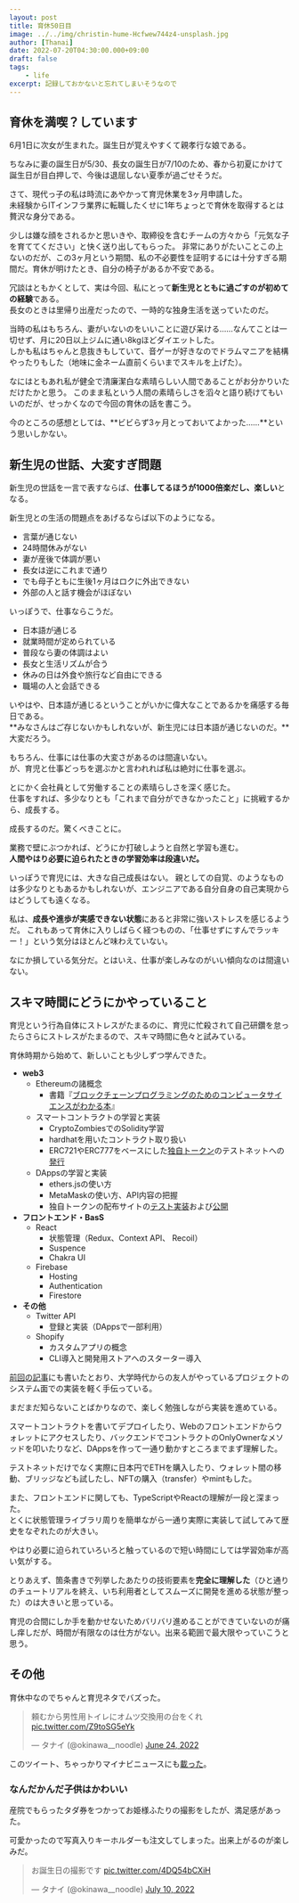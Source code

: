 ```yaml
---
layout: post
title: 育休50日目
image: ../../img/christin-hume-Hcfwew744z4-unsplash.jpg
author: [Thanai]
date: 2022-07-20T04:30:00.000+09:00
draft: false
tags:
    - life
excerpt: 記録しておかないと忘れてしまいそうなので
---
```


## 育休を満喫？しています

6月1日に次女が生まれた。誕生日が覚えやすくて親孝行な娘である。

ちなみに妻の誕生日が5/30、長女の誕生日が7/10のため、春から初夏にかけて誕生日が目白押しで、今後は退屈しない夏季が過ごせそうだ。

さて、現代っ子の私は時流にあやかって育児休業を3ヶ月申請した。  
未経験からITインフラ業界に転職したくせに1年ちょっとで育休を取得するとは贅沢な身分である。

少しは嫌な顔をされるかと思いきや、取締役を含むチームの方々から「元気な子を育ててください」と快く送り出してもらった。
非常にありがたいことこの上ないのだが、この3ヶ月という期間、私の不必要性を証明するには十分すぎる期間だ。育休が明けたとき、自分の椅子があるか不安である。

冗談はともかくとして、実は今回、私にとって**新生児とともに過ごすのが初めての経験**である。  
長女のときは里帰り出産だったので、一時的な独身生活を送っていたのだ。

当時の私はもちろん、妻がいないのをいいことに遊び呆ける……なんてことは一切せず、月に20日以上ジムに通い8kgほどダイエットした。  
しかも私はちゃんと息抜きもしていて、音ゲーが好きなのでドラムマニアを結構やったりもした（地味に金ネーム直前くらいまでスキルを上げた）。

なにはともあれ私が健全で清廉潔白な素晴らしい人間であることがお分かりいただけたかと思う。
このまま私という人間の素晴らしさを滔々と語り続けてもいいのだが、せっかくなので今回の育休の話を書こう。

今のところの感想としては、**ビビらず3ヶ月とっておいてよかった……**という思いしかない。

## 新生児の世話、大変すぎ問題

新生児の世話を一言で表すならば、**仕事してるほうが1000倍楽だし、楽しい**となる。

新生児との生活の問題点をあげるならば以下のようになる。

-   言葉が通じない
-   24時間休みがない
-   妻が産後で体調が悪い
-   長女は逆にこれまで通り
-   でも母子ともに生後1ヶ月はロクに外出できない
-   外部の人と話す機会がほぼない

いっぽうで、仕事ならこうだ。

-   日本語が通じる
-   就業時間が定められている
-   普段なら妻の体調はよい
-   長女と生活リズムが合う
-   休みの日は外食や旅行など自由にできる
-   職場の人と会話できる

いやはや、日本語が通じるということがいかに偉大なことであるかを痛感する毎日である。  
**みなさんはご存じないかもしれないが、新生児には日本語が通じないのだ。**大変だろう。

もちろん、仕事には仕事の大変さがあるのは間違いない。  
が、育児と仕事どっちを選ぶかと言われれば私は絶対に仕事を選ぶ。

とにかく会社員として労働することの素晴らしさを深く感じた。  
仕事をすれば、多少なりとも「これまで自分ができなかったこと」に挑戦するから、成長する。

成長するのだ。驚くべきことに。

業務で壁にぶつかれば、どうにか打破しようと自然と学習も進む。  
**人間やはり必要に迫られたときの学習効率は段違いだ。**

いっぽうで育児には、大きな自己成長はない。
親としての自覚、のようなものは多少なりともあるかもしれないが、エンジニアである自分自身の自己実現からはどうしても遠くなる。

私は、**成長や進歩が実感できない状態**にあると非常に強いストレスを感じるようだ。
これもあって育休に入りしばらく経つものの、「仕事せずにすんでラッキー！」という気分はほとんど味わえていない。

なにか損している気分だ。とはいえ、仕事が楽しみなのがいい傾向なのは間違いない。

## スキマ時間にどうにかやっていること

育児という行為自体にストレスがたまるのに、育児に忙殺されて自己研鑽を怠ったらさらにストレスがたまるので、スキマ時間に色々と試みている。

育休時期から始めて、新しいことも少しずつ学んできた。

-   **web3**
    -   Ethereumの諸概念
        -   書籍『[ブロックチェーンプログラミングのためのコンピュータサイエンスがわかる本](https://amzn.to/3NNraa6)』
    -   スマートコントラクトの学習と実装
        -   CryptoZombiesでのSolidity学習
        -   hardhatを用いたコントラクト取り扱い
        -   ERC721やERC777をベースにした[独自トークン](https://github.com/thanaism/KakiCoin)のテストネットへの[発行](https://mumbai.polygonscan.com/token/0x23f84887e93cdbacf6126912c34fa452c02e8302)
    -   DAppsの学習と実装
        -   ethers.jsの使い方
        -   MetaMaskの使い方、API内容の把握
        -   独自トークンの配布サイトの[テスト実装](https://github.com/thanaism/oyster-dapp)および[公開](https://oyster-773ce.web.app/)
-   **フロントエンド・BasS**
    -   React
        -   状態管理（Redux、Context API、 Recoil）
        -   Suspence
        -   Chakra UI
    -   Firebase
        -   Hosting
        -   Authentication
        -   Firestore
-   **その他**
    -   Twitter API
        -   登録と実装（DAppsで一部利用）
    -   Shopify
        -   カスタムアプリの概念
        -   CLI導入と開発用ストアへのスターター導入

[前回の記事](https://dev.thanaism.com/2022/06/web3-tutorial/)にも書いたとおり、大学時代からの友人がやっているプロジェクトのシステム面での実装を軽く手伝っている。

まだまだ知らないことばかりなので、楽しく勉強しながら実装を進めている。

スマートコントラクトを書いてデプロイしたり、Webのフロントエンドからウォレットにアクセスしたり、バックエンドでコントラクトのOnlyOwnerなメソッドを叩いたりなど、DAppsを作って一通り動かすところまでまず理解した。

テストネットだけでなく実際に日本円でETHを購入したり、ウォレット間の移動、ブリッジなども試したし、NFTの購入（transfer）やmintもした。

また、フロントエンドに関しても、TypeScriptやReactの理解が一段と深まった。  
とくに状態管理ライブラリ周りを簡単ながら一通り実際に実装して試してみて歴史をなぞれたのが大きい。

やはり必要に迫られていろいろと触っているので短い時間にしては学習効率が高い気がする。

とりあえず、箇条書きで列挙したあたりの技術要素を**完全に理解した**（ひと通りのチュートリアルを終え、いち利用者としてスムーズに開発を進める状態が整った）のは大きいと思っている。

育児の合間にしか手を動かせないためバリバリ進めることができていないのが痛し痒しだが、時間が有限なのは仕方がない。出来る範囲で最大限やっていこうと思う。

## その他

育休中なのでちゃんと育児ネタでバズった。

<blockquote class="twitter-tweet"><p lang="ja" dir="ltr">頼むから男性用トイレにオムツ交換用の台をくれ <a href="https://t.co/Z9toSG5eYk">pic.twitter.com/Z9toSG5eYk</a></p>&mdash; タナイ (@okinawa__noodle) <a href="https://twitter.com/okinawa__noodle/status/1540164632526016512?ref_src=twsrc%5Etfw">June 24, 2022</a></blockquote>

このツイート、ちゃっかりマイナビニュースにも[載った](https://news.mynavi.jp/article/20220704-2385202/)。

### なんだかんだ子供はかわいい

産院でもらったタダ券をつかってお姫様ふたりの撮影をしたが、満足感があった。

可愛かったので写真入りキーホルダーも注文してしまった。出来上がるのが楽しみだ。

<blockquote class="twitter-tweet"><p lang="ja" dir="ltr">お誕生日の撮影です <a href="https://t.co/4DQ54bCXiH">pic.twitter.com/4DQ54bCXiH</a></p>&mdash; タナイ (@okinawa__noodle) <a href="https://twitter.com/okinawa__noodle/status/1546027568767283200?ref_src=twsrc%5Etfw">July 10, 2022</a></blockquote>

<script async src="https://platform.twitter.com/widgets.js" charset="utf-8"></script>
